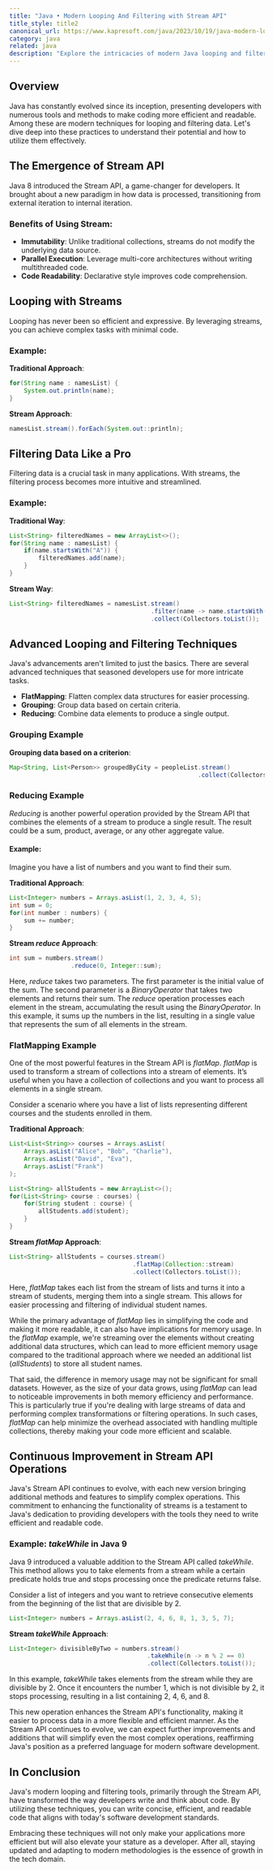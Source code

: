 ```yaml
---
title: "Java • Modern Looping And Filtering with Stream API"
title_style: title2
canonical_url: https://www.kapresoft.com/java/2023/10/19/java-modern-looping-and-filtering.html
category: java
related: java
description: "Explore the intricacies of modern Java looping and filtering techniques. Dive deep into cutting-edge practices that streamline code and enhance functionality."
---
```


## Overview

Java has constantly evolved since its inception, presenting developers with numerous tools and methods to make coding more efficient and readable. Among these are modern techniques for looping and filtering data. <!--excerpt-->Let's dive deep into these practices to understand their potential and how to utilize them effectively.

## The Emergence of Stream API

Java 8 introduced the Stream API, a game-changer for developers. It brought about a new paradigm in how data is processed, transitioning from external iteration to internal iteration.

### Benefits of Using Stream:

- **Immutability**: Unlike traditional collections, streams do not modify the underlying data source.
- **Parallel Execution**: Leverage multi-core architectures without writing multithreaded code.
- **Code Readability**: Declarative style improves code comprehension.

## Looping with Streams

Looping has never been so efficient and expressive. By leveraging streams, you can achieve complex tasks with minimal code.

### Example:
**Traditional Approach**:
```java
for(String name : namesList) {
    System.out.println(name);
}
```

**Stream Approach**:
```java
namesList.stream().forEach(System.out::println);
```

## Filtering Data Like a Pro

Filtering data is a crucial task in many applications. With streams, the filtering process becomes more intuitive and streamlined.

### Example:
**Traditional Way**:
```java
List<String> filteredNames = new ArrayList<>();
for(String name : namesList) {
    if(name.startsWith("A")) {
        filteredNames.add(name);
    }
}
```

**Stream Way**:
```java
List<String> filteredNames = namesList.stream()
                                       .filter(name -> name.startsWith("A"))
                                       .collect(Collectors.toList());
```

## Advanced Looping and Filtering Techniques

Java's advancements aren't limited to just the basics. There are several advanced techniques that seasoned developers use for more intricate tasks.

- **FlatMapping**: Flatten complex data structures for easier processing.
- **Grouping**: Group data based on certain criteria.
- **Reducing**: Combine data elements to produce a single output.

### Grouping Example
**Grouping data based on a criterion**:
```java
Map<String, List<Person>> groupedByCity = peopleList.stream()
                                                    .collect(Collectors.groupingBy(Person::getCity));
```

### Reducing Example

_Reducing_ is another powerful operation provided by the Stream API that combines the elements of a stream to produce a single result. The result could be a sum, product, average, or any other aggregate value.

#### Example:

Imagine you have a list of numbers and you want to find their sum.

**Traditional Approach**:

```java
List<Integer> numbers = Arrays.asList(1, 2, 3, 4, 5);
int sum = 0;
for(int number : numbers) {
    sum += number;
}
```

**Stream _reduce_ Approach**:

```java
int sum = numbers.stream()
                 .reduce(0, Integer::sum);
```

Here, _reduce_ takes two parameters. The first parameter is the initial value of the sum. The second parameter is a _BinaryOperator_ that takes two elements and returns their sum. The _reduce_ operation processes each element in the stream, accumulating the result using the _BinaryOperator_. In this example, it sums up the numbers in the list, resulting in a single value that represents the sum of all elements in the stream.

### FlatMapping Example

One of the most powerful features in the Stream API is _flatMap_. _flatMap_ is used to transform a stream of collections into a stream of elements. It’s useful when you have a collection of collections and you want to process all elements in a single stream.

Consider a scenario where you have a list of lists representing different courses and the students enrolled in them.

**Traditional Approach**:

```java
List<List<String>> courses = Arrays.asList(
    Arrays.asList("Alice", "Bob", "Charlie"),
    Arrays.asList("David", "Eva"),
    Arrays.asList("Frank")
);

List<String> allStudents = new ArrayList<>();
for(List<String> course : courses) {
    for(String student : course) {
        allStudents.add(student);
    }
}
```

**Stream _flatMap_ Approach**:

```java
List<String> allStudents = courses.stream()
                                  .flatMap(Collection::stream)
                                  .collect(Collectors.toList());
```

Here, _flatMap_ takes each list from the stream of lists and turns it into a stream of students, merging them into a single stream. This allows for easier processing and filtering of individual student names.

While the primary advantage of _flatMap_ lies in simplifying the code and making it more readable, it can also have implications for memory usage. In the _flatMap_ example, we're streaming over the elements without creating additional data structures, which can lead to more efficient memory usage compared to the traditional approach where we needed an additional list (_allStudents_) to store all student names.

That said, the difference in memory usage may not be significant for small datasets. However, as the size of your data grows, using _flatMap_ can lead to noticeable improvements in both memory efficiency and performance. This is particularly true if you're dealing with large streams of data and performing complex transformations or filtering operations. In such cases, _flatMap_ can help minimize the overhead associated with handling multiple collections, thereby making your code more efficient and scalable.

## Continuous Improvement in Stream API Operations

Java's Stream API continues to evolve, with each new version bringing additional methods and features to simplify complex operations. This commitment to enhancing the functionality of streams is a testament to Java's dedication to providing developers with the tools they need to write efficient and readable code.

### Example: _takeWhile_ in Java 9

Java 9 introduced a valuable addition to the Stream API called _takeWhile_. This method allows you to take elements from a stream while a certain predicate holds true and stops processing once the predicate returns false.

Consider a list of integers and you want to retrieve consecutive elements from the beginning of the list that are divisible by 2.

```java
List<Integer> numbers = Arrays.asList(2, 4, 6, 8, 1, 3, 5, 7);
```

**Stream _takeWhile_ Approach**:

```java
List<Integer> divisibleByTwo = numbers.stream()
                                      .takeWhile(n -> n % 2 == 0)
                                      .collect(Collectors.toList());
```

In this example, _takeWhile_ takes elements from the stream while they are divisible by 2. Once it encounters the number 1, which is not divisible by 2, it stops processing, resulting in a list containing 2, 4, 6, and 8.

This new operation enhances the Stream API's functionality, making it easier to process data in a more flexible and efficient manner. As the Stream API continues to evolve, we can expect further improvements and additions that will simplify even the most complex operations, reaffirming Java's position as a preferred language for modern software development.

## In Conclusion

Java's modern looping and filtering tools, primarily through the Stream API, have transformed the way developers write and think about code. By utilizing these techniques, you can write concise, efficient, and readable code that aligns with today's software development standards.

Embracing these techniques will not only make your applications more efficient but will also elevate your stature as a developer. After all, staying updated and adapting to modern methodologies is the essence of growth in the tech domain.
